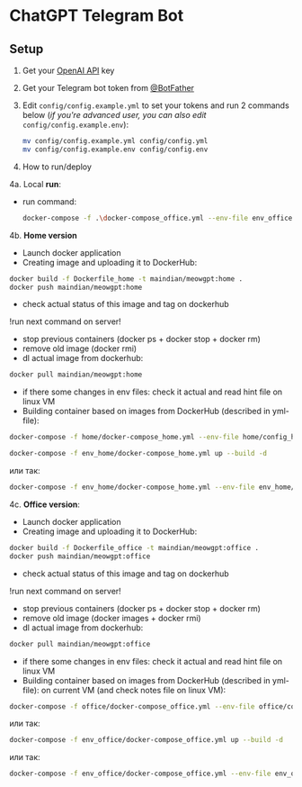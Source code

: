 # ChatGPT Telegram Bot

## Setup
1. Get your [OpenAI API](https://openai.com/api/) key

2. Get your Telegram bot token from [@BotFather](https://t.me/BotFather)

3. Edit `config/config.example.yml` to set your tokens and run 2 commands below (*if you're advanced user, you can also edit* `config/config.example.env`):
    ```bash
    mv config/config.example.yml config/config.yml
    mv config/config.example.env config/config.env
    ```

4. How to run/deploy

4a. Local **run**:

 - run command:
    ```bash
    docker-compose -f .\docker-compose_office.yml --env-file env_office/config/config.env up --build -d
    ```


4b. **Home version**
- Launch docker application
- Creating image and uploading it to DockerHub:
```bash
docker build -f Dockerfile_home -t maindian/meowgpt:home .
docker push maindian/meowgpt:home
```
- check actual status of this image and tag on dockerhub

!run next command on server!
- stop previous containers (docker ps + docker stop + docker rm)
- remove old image (docker rmi)
- dl actual image from dockerhub:
```bash
docker pull maindian/meowgpt:home
```
- if there some changes in env files: check it actual and read hint file on linux VM
- Building container based on images from DockerHub (described in yml-file):
```bash
docker-compose -f home/docker-compose_home.yml --env-file home/config_home.env up --build -d 
```

```bash
docker-compose -f env_home/docker-compose_home.yml up --build -d
```
или так:
```bash
docker-compose -f env_home/docker-compose_home.yml --env-file env_home/config/config.env up --build -d
```

4c. **Office version**:
- Launch docker application
- Creating image and uploading it to DockerHub:
```bash
docker build -f Dockerfile_office -t maindian/meowgpt:office .
docker push maindian/meowgpt:office
```
- check actual status of this image and tag on dockerhub

!run next command on server!
- stop previous containers (docker ps + docker stop + docker rm)
- remove old image (docker images + docker rmi)
- dl actual image from dockerhub:
```bash
docker pull maindian/meowgpt:office 
```
- if there some changes in env files: check it actual and read hint file on linux VM
- Building container based on images from DockerHub (described in yml-file):
  on current VM (and check notes file on linux VM):
```bash
docker-compose -f office/docker-compose_office.yml --env-file office/config_office.env up --build -d
```

или так:
```bash
docker-compose -f env_office/docker-compose_office.yml up --build -d
```
или так:
```bash
docker-compose -f env_office/docker-compose_office.yml --env-file env_office/config/config.env up --build -d
```



